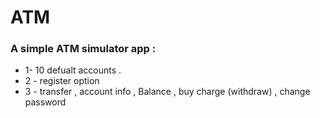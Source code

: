 # ATM

### A simple ATM simulator app :

- 1- 10 defualt accounts .
- 2 - register option
- 3 - transfer , account info , Balance , buy charge (withdraw) , change password
